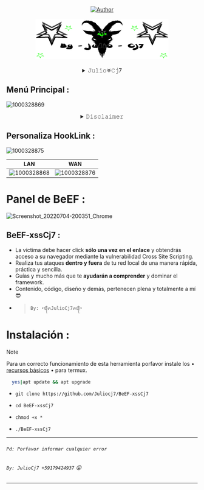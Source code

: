 <!-- 
♤♡◇♧♤♡◇♧♤♡◇♧♤♡◇♧♤♡◇♧♤♡◇♧♤♡◇♧♤♡◇♧♤♡◇♧♤♡◇♧♤♡
[ ! ] 𝙸𝙼𝙿𝙾𝚁𝚃𝙰𝙽𝚃𝙴 :
***** ********** *
𝙳𝙴𝙹𝙰 𝙳𝙴 𝙲𝙾𝙿𝙸𝙰𝚁𝙼𝙴 𝙷𝙰𝚂𝚃𝙰 𝙴𝙻 𝚁𝙴𝙰𝙳𝙼𝙴.𝚖𝚍 𝙸𝙽𝙼𝚄𝙽𝙳𝙾 𝙰𝙽𝙸𝙼𝙰𝙻...
𝚂𝙴 𝙾𝚁𝙸𝙶𝙸𝙽𝙰𝙻 𝚈 𝙳𝙴𝙹𝙰 𝙳𝙴 𝚁𝙾𝙱𝙰𝚁 𝚂𝙲𝚁𝙸𝙿𝚃𝚂 𝚈 𝙴𝚂𝚃𝙸𝙻𝙾𝚂 𝙰 𝙾𝚃𝚁𝙾𝚂
______________________________________________________
♤♡◇♧♤♡◇♧♤♡◇♧♤♡◇♧♤♡◇♧♤♡◇♧♤♡◇♧♤♡◇♧♤♡◇♧♤♡◇♧♤♡
-->

<div align="center">
  <a href="https://github.com/Juliocj7">
    <img title="Author" src="https://img.shields.io/badge/Author-𖤐 𝙹𝚞𝚕𝚒𝚘 𝙲𝚓7 𖤐-svg?style=flat&color=000000&logo=github">
  </a>
</div>

<br>

<div align="center">
  <a href="#--------">
    <img title="Mi Banner" src="https://github.com/Juliocj7/Juliocj7/blob/main/InicioCj72.gif" width="350" height="105" />
  </a>
</div>

<br>

<div align="center">
  <details>
    <!--<summary>  ⸸𝕵𝖚𝖑𝖎𝖔𖤐𝖈𝖏7⸸ </summary>-->
    <summary>  𝙹𝚞𝚕𝚒𝚘𖤐𝙲𝚓7 </summary>
    <a href="#--------">
      <img src= "https://github.com/Juliocj7/Juliocj7/blob/main/BarCj7.gif" />
    </a>
    <br><br>
    <p align="left"><strong><samp>「</samp></strong></p>
    <samp>
      Puedes mirar pero no
      copiar<br>inmundo animal xD
    </samp>
    <br>
    <p align="right"><strong><samp>」</samp></strong></p>
  </details>
</div>

## Menú Principal :
![1000328869](https://github.com/Juliocj7/BeEF-xssCj7/assets/81049859/ce67d50f-67cf-4733-9453-d10e0c80d7a9)

<div align="justify">
  <details align="center">
    <summary> 𝙳𝚒𝚜𝚌𝚕𝚊𝚒𝚖𝚎𝚛 </summary>
    <img src= "https://github.com/Juliocj7/Juliocj7/blob/main/BarCj7.gif" />
    <br>
    <samp>
Descargo de responsabilidad legal: sólo con fines educativos. El uso de BeEF-xssCj7 para atacar objetivos sin previo consentimiento mutuo es ilegal. Es responsabilidad del usuario final obedecer todas las leyes locales, estatales y federales aplicables. El desarrollador no asumen ninguna responsabilidad y no es responsable de ningún mal uso o daño causado por este programa. ¡Úsalo responsablemente!
    </samp>
    <br>
    <img src= "https://github.com/Juliocj7/Juliocj7/blob/main/BarCj7.gif" />
  </details>
</div>

## Personaliza HookLink :
![1000328875](https://github.com/Juliocj7/BeEF-xssCj7/assets/81049859/15dc6007-e9d9-4769-9d6f-a05e3560cdcd)

|LAN|WAN|
|----------|----------|
|![1000328868](https://github.com/Juliocj7/BeEF-xssCj7/assets/81049859/dcf46a60-9d94-4bb3-b309-69557e746415)|![1000328876](https://github.com/Juliocj7/BeEF-xssCj7/assets/81049859/152b92e1-30f2-49ce-b144-a9d62cbe87a1)|

# Panel de BeEF :
![Screenshot_20220704-200351_Chrome](https://user-images.githubusercontent.com/81049859/177441404-c7c1ffdb-11dc-471d-8900-ed8b0da7a351.png)

## BeEF-xssCj7 :
* La víctima debe hacer click **sólo una vez en el enlace** y obtendrás acceso a su navegador mediante la vulnerabilidad Cross Site Scripting.
* Realiza tus ataques **dentro y fuera** de tu red local de una manera rápida, práctica y sencilla.
* Guías y mucho más que te **ayudarán a comprender** y dominar el framework.
* Contenido, código, diseño y demás, pertenecen plena y totalmente a mí :sunglasses:
- > ` By: ⍣᭕ᬁ᭖JulioCj7᭖᭕ᬁ⍣ `

# Instalación :
> [!NOTE]  
> Para un correcto funcionamiento de esta herramienta porfavor instale los • [recursos básicos](https://github.com/Juliocj7/UtilsCj7) • para termux.

```bash
  yes|apt update && apt upgrade
```

* `git clone https://github.com/Juliocj7/BeEF-xssCj7`

* `cd BeEF-xssCj7`

* `chmod +x *`

* `./BeEF-xssCj7`

---
###### `Pd: Porfavor informar cualquier error`
###### `By: JulioCj7 +59179424937` :stuck_out_tongue_winking_eye:
---

